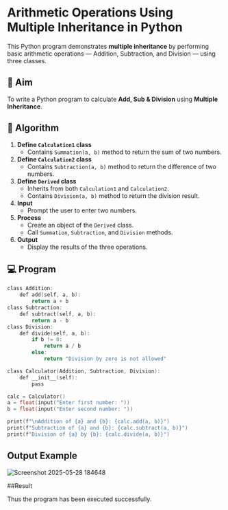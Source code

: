 # Arithmetic Operations Using Multiple Inheritance in Python

This Python program demonstrates **multiple inheritance** by performing basic arithmetic operations — Addition, Subtraction, and Division — using three classes.

## 🎯 Aim

To write a Python program to calculate **Add, Sub & Division** using **Multiple Inheritance**.

## 🧠 Algorithm

1. **Define `Calculation1` class**
   - Contains `Summation(a, b)` method to return the sum of two numbers.
2. **Define `Calculation2` class**
   - Contains `Subtraction(a, b)` method to return the difference of two numbers.
3. **Define `Derived` class**
   - Inherits from both `Calculation1` and `Calculation2`.
   - Contains `Division(a, b)` method to return the division result.
4. **Input**
   - Prompt the user to enter two numbers.
5. **Process**
   - Create an object of the `Derived` class.
   - Call `Summation`, `Subtraction`, and `Division` methods.
6. **Output**
   - Display the results of the three operations.

## 💻 Program 
~~~c
class Addition:
    def add(self, a, b):
        return a + b
class Subtraction:
    def subtract(self, a, b):
        return a - b
class Division:
    def divide(self, a, b):
        if b != 0:
            return a / b
        else:
            return "Division by zero is not allowed"

class Calculator(Addition, Subtraction, Division):
    def __init__(self):
        pass

calc = Calculator()
a = float(input("Enter first number: "))
b = float(input("Enter second number: "))

print(f"\nAddition of {a} and {b}: {calc.add(a, b)}")
print(f"Subtraction of {a} and {b}: {calc.subtract(a, b)}")
print(f"Division of {a} by {b}: {calc.divide(a, b)}")
~~~

## Output Example

![Screenshot 2025-05-28 184648](https://github.com/user-attachments/assets/e5e591e2-e379-4911-a600-eddf307b6b99)

##Result

Thus the program has been  executed successfully.
